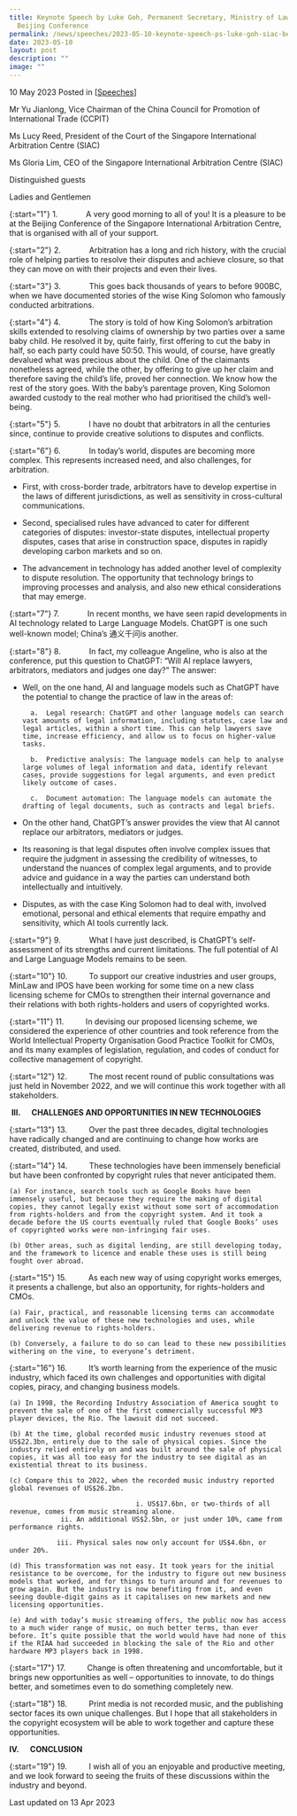 ```yaml
---
title: Keynote Speech by Luke Goh, Permanent Secretary, Ministry of Law, at SIAC
  Beijing Conference
permalink: /news/speeches/2023-05-10-keynote-speech-ps-luke-goh-siac-beijing-conference/
date: 2023-05-10
layout: post
description: ""
image: ""
---
```

10 May 2023 Posted in [[Speeches](/news/speeches)]

Mr Yu Jianlong, Vice Chairman of the
China Council for Promotion of International Trade (CCPIT)

Ms Lucy Reed, President of the 
Court of the Singapore International Arbitration Centre (SIAC) 

Ms Gloria Lim, CEO of the 
Singapore International Arbitration Centre (SIAC)

Distinguished guests

Ladies and Gentlemen


{:start="1"}
1.&nbsp;&nbsp;&nbsp;&nbsp;&nbsp;&nbsp;&nbsp;&nbsp;&nbsp;&nbsp;&nbsp;&nbsp; A very good morning to all of you!  It is a pleasure to be at the Beijing Conference of the Singapore International Arbitration Centre, that is organised with all of your support.

{:start="2"}
2.&nbsp;&nbsp;&nbsp;&nbsp;&nbsp;&nbsp;&nbsp;&nbsp;&nbsp;&nbsp;&nbsp;&nbsp; Arbitration has a long and rich history, with the crucial role of helping parties to resolve their disputes and achieve closure, so that they can move on with their projects and even their lives. 

{:start="3"}
3.&nbsp;&nbsp;&nbsp;&nbsp;&nbsp;&nbsp;&nbsp;&nbsp;&nbsp;&nbsp;&nbsp;&nbsp; This goes back thousands of years to before 900BC, when we have documented stories of the wise King Solomon who famously conducted arbitrations. 


{:start="4"}
4.&nbsp;&nbsp;&nbsp;&nbsp;&nbsp;&nbsp;&nbsp;&nbsp;&nbsp;&nbsp;&nbsp;&nbsp; The story is told of how King Solomon’s arbitration skills extended to resolving claims of ownership by two parties over a same baby child. He resolved it by, quite fairly, first offering to cut the baby in half, so each party could have 50:50. This would, of course, have greatly devalued what was precious about the child. One of the claimants nonetheless agreed, while the other, by offering to give up her claim and therefore saving the child’s life, proved her connection. We know how the rest of the story goes. With the baby’s parentage proven, King Solomon awarded custody to the real mother who had prioritised the child’s well-being. 


{:start="5"}
5.&nbsp;&nbsp;&nbsp;&nbsp;&nbsp;&nbsp;&nbsp;&nbsp;&nbsp;&nbsp;&nbsp;&nbsp; I have no doubt that arbitrators in all the centuries since, continue to provide creative solutions to disputes and conflicts.  


{:start="6"}
6.&nbsp;&nbsp;&nbsp;&nbsp;&nbsp;&nbsp;&nbsp;&nbsp;&nbsp;&nbsp;&nbsp;&nbsp; In today’s world, disputes are becoming more complex. This represents increased need, and also challenges, for arbitration.

* First, with cross-border trade, arbitrators have to develop expertise in the laws of different jurisdictions, as well as sensitivity in cross-cultural communications.

* Second, specialised rules have advanced to cater for different categories of disputes: investor-state disputes, intellectual property disputes, cases that arise in construction space, disputes in rapidly developing carbon markets and so on. 

* The advancement in technology has added another level of complexity to dispute resolution. The opportunity that technology brings to improving processes and analysis, and also new ethical considerations that may emerge.

{:start="7"}
7.&nbsp;&nbsp;&nbsp;&nbsp;&nbsp;&nbsp;&nbsp;&nbsp;&nbsp;&nbsp;&nbsp;&nbsp; In recent months, we have seen rapid developments in AI technology related to Large Language Models. ChatGPT is one such well-known model; China’s 通义千问is another. 

{:start="8"}
8.&nbsp;&nbsp;&nbsp;&nbsp;&nbsp;&nbsp;&nbsp;&nbsp;&nbsp;&nbsp;&nbsp;&nbsp; In fact, my colleague Angeline, who is also at the conference, put this question to ChatGPT: “Will AI replace lawyers, arbitrators, mediators and judges one day?” The answer: 

* Well, on the one hand, AI and language models such as ChatGPT have the potential to change the practice of law in the areas of:

		a.	Legal research: ChatGPT and other language models can search vast amounts of legal information, including statutes, case law and legal articles, within a short time. This can help lawyers save time, increase efficiency, and allow us to focus on higher-value tasks. 

		b.	Predictive analysis: The language models can help to analyse large volumes of legal information and data, identify relevant cases, provide suggestions for legal arguments, and even predict likely outcome of cases. 

		c.	Document automation: The language models can automate the drafting of legal documents, such as contracts and legal briefs. 

* On the other hand, ChatGPT’s answer provides the view that AI cannot replace our arbitrators, mediators or judges. 

* Its reasoning is that legal disputes often involve complex issues that require the judgment in assessing the credibility of witnesses, to understand the nuances of complex legal arguments, and to provide advice and guidance in a way the parties can understand both intellectually and intuitively. 

* Disputes, as with the case King Solomon had to deal with, involved emotional, personal and ethical elements that require empathy and sensitivity, which AI tools currently lack. 


{:start="9"}
9.&nbsp;&nbsp;&nbsp;&nbsp;&nbsp;&nbsp;&nbsp;&nbsp;&nbsp;&nbsp;&nbsp;&nbsp; What I have just described, is ChatGPT’s self-assessment of its strengths and current limitations. The full potential of AI and Large Language Models remains to be seen. 


{:start="10"}
10.&nbsp;&nbsp;&nbsp;&nbsp;&nbsp;&nbsp;&nbsp;&nbsp;&nbsp; To support our creative industries and user groups, MinLaw and IPOS have been working for some time on a new class licensing scheme for CMOs to strengthen their internal governance and their relations with both rights-holders and users of copyrighted works.

{:start="11"}
11.&nbsp;&nbsp;&nbsp;&nbsp;&nbsp;&nbsp;&nbsp;&nbsp;&nbsp; In devising our proposed licensing scheme, we considered the experience of other countries and took reference from the World Intellectual Property Organisation Good Practice Toolkit for CMOs, and its many examples of legislation, regulation, and codes of conduct for collective management of copyright.

{:start="12"}
12.&nbsp;&nbsp;&nbsp;&nbsp;&nbsp;&nbsp;&nbsp;&nbsp;&nbsp; The most recent round of public consultations was just held in November 2022, and we will continue this work together with all stakeholders.

&nbsp;**III.&nbsp; &nbsp;&nbsp;&nbsp; CHALLENGES AND OPPORTUNITIES IN NEW TECHNOLOGIES**

{:start="13"}
13.&nbsp;&nbsp;&nbsp;&nbsp;&nbsp;&nbsp;&nbsp;&nbsp;&nbsp; Over the past three decades, digital technologies have radically changed and are continuing to change how works are created, distributed, and used.

{:start="14"}
14.&nbsp;&nbsp;&nbsp;&nbsp;&nbsp;&nbsp;&nbsp;&nbsp;&nbsp; These technologies have been immensely beneficial but have been confronted by copyright rules that never anticipated them.

    (a) For instance, search tools such as Google Books have been immensely useful, but because they require the making of digital copies, they cannot legally exist without some sort of accommodation from rights-holders and from the copyright system. And it took a decade before the US courts eventually ruled that Google Books’ uses of copyrighted works were non-infringing fair uses.

    (b) Other areas, such as digital lending, are still developing today, and the framework to licence and enable these uses is still being fought over abroad.

{:start="15"}
15.&nbsp;&nbsp;&nbsp;&nbsp;&nbsp;&nbsp;&nbsp;&nbsp;&nbsp; As each new way of using copyright works emerges, it presents a challenge, but also an opportunity, for rights-holders and CMOs.

    (a) Fair, practical, and reasonable licensing terms can accommodate and unlock the value of these new technologies and uses, while delivering revenue to rights-holders.

    (b) Conversely, a failure to do so can lead to these new possibilities withering on the vine, to everyone’s detriment.

{:start="16"}
16.&nbsp;&nbsp;&nbsp;&nbsp;&nbsp;&nbsp;&nbsp;&nbsp;&nbsp; It’s worth learning from the experience of the music industry, which faced its own challenges and opportunities with digital copies, piracy, and changing business models.

    (a) In 1998, the Recording Industry Association of America sought to prevent the sale of one of the first commercially successful MP3 player devices, the Rio. The lawsuit did not succeed.

    (b) At the time, global recorded music industry revenues stood at US$22.3bn, entirely due to the sale of physical copies. Since the industry relied entirely on and was built around the sale of physical copies, it was all too easy for the industry to see digital as an existential threat to its business.

    (c) Compare this to 2022, when the recorded music industry reported global revenues of US$26.2bn.

									i. US$17.6bn, or two-thirds of all revenue, comes from music streaming alone.
                 ii. An additional US$2.5bn, or just under 10%, came from performance rights.

                iii. Physical sales now only account for US$4.6bn, or under 20%.

    (d) This transformation was not easy. It took years for the initial resistance to be overcome, for the industry to figure out new business models that worked, and for things to turn around and for revenues to grow again. But the industry is now benefiting from it, and even seeing double-digit gains as it capitalises on new markets and new licensing opportunities.

    (e) And with today’s music streaming offers, the public now has access to a much wider range of music, on much better terms, than ever before. It’s quite possible that the world would have had none of this if the RIAA had succeeded in blocking the sale of the Rio and other hardware MP3 players back in 1998.

{:start="17"}
17.&nbsp;&nbsp;&nbsp;&nbsp;&nbsp;&nbsp;&nbsp;&nbsp;&nbsp; Change is often threatening and uncomfortable, but it brings new opportunities as well – opportunities to innovate, to do things better, and sometimes even to do something completely new.

{:start="18"}
18.&nbsp;&nbsp;&nbsp;&nbsp;&nbsp;&nbsp;&nbsp;&nbsp;&nbsp; Print media is not recorded music, and the publishing sector faces its own unique challenges. But I hope that all stakeholders in the copyright ecosystem will be able to work together and capture these opportunities.

**IV.&nbsp; &nbsp;&nbsp;&nbsp; CONCLUSION**

{:start="19"}
19.&nbsp;&nbsp;&nbsp;&nbsp;&nbsp;&nbsp;&nbsp;&nbsp;&nbsp; I wish all of you an enjoyable and productive meeting, and we look forward to seeing the fruits of these discussions within the industry and beyond.



<p class="right-side-updated">Last updated on 13 Apr 2023</p>